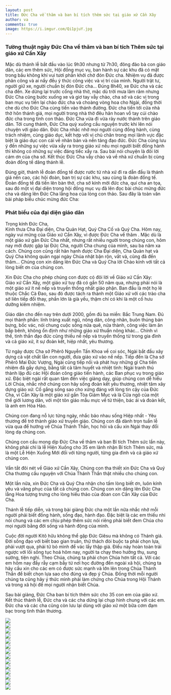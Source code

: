 ```yaml
---
layout: post
title: Đức Cha về thăm và ban bí tích thêm sức tại giáo xứ Cần Xây
author: va
comments: true
image: https://i.imgur.com/Qi1pjuY.jpg
---
```


### Tường thuật ngày Đức Cha về thăm và ban bí tích Thêm sức tại giáo xứ Cần Xây

Mặc dù thánh lễ bắt đầu vào lúc 9h30 nhưng từ 7h30, đông đảo bà con giáo dân, các em thêm sức, Hội đồng mục vụ, ban hành sự các khu đã có mặt trong bầu không khí vui tươi phấn khởi chờ đón Đức cha. Nhiệm vụ đã được phân công và ai nấy đều ý thức công việc và vị trí của mình. Người trật tư, người giữ xe, người chuẩn bị đón Đức cha… Đúng 8h40, xe Đức cha và các cha đến. Xe dừng lại trước cổng nhà thờ, mặc dù trời mưa lâm râm nhưng Đức Cha cũng bước xuống xe và giơ tay vẫy chào, cha sở và các vị trong ban mục vụ tiến lại chào đức cha và choàng vòng hoa cho Ngài, đồng thời che dù cho Đức Cha cùng tiến vào thánh đường. Đức cha tiến tới cửa nhà thờ hôn thánh giá, mọi người trong nhà thờ đêu hân hoan vỗ tay cúi chào đức cha trong tình con thảo. Đức Cha vừa đi vừa rảy nước thánh trên giáo dân. Tới cung thánh, Đức Cha quỳ xuống cầu nguyện trước khi lên nói chuyện với giáo dân. Đức Cha nhắc nhở mọi người cùng đồng hành, cùng trách nhiệm, cùng giáo dục, kết hợp với vị chủ chăn trong mọi lãnh vực đặc biệt là giáo dục con cái về nhân bản và nền tảng đạo đức. Đức Cha cũng lưu ý đến những sự việc vừa xẩy ra trong giáo xứ nếu mọi người biết đồng hành thì không có những sự việc đáng tiếc xẩy ra. Sau bài nói chuyện là đôi lời cám ơn của cha sở. Kết thúc Đức Cha vẫy chào và về nhà xứ chuẩn bị cùng đoàn đồng tế dâng thánh lễ.

Đúng giờ, thánh lễ đoàn đồng tế được rước từ nhà xứ đi ra dẫn đầu là thánh giá nến cao, các hội đoàn, ban trị sự các khu, sau cùng là đoàn đồng tế. Đoàn đồng tế đã tiến lên bàn thờ, cha sở kính mời đức cha, quí cha an tọa, sau đó một vị đại diện trong hội đồng mục vụ đã lên đọc bài chúc mừng đức cha và dâng lên Đức Cha lẵng hoa của lòng con thảo. Sau đây là toàn văn bài pháp biểu chúc mừng đức Cha:

### Phát biểu của đại diện giáo dân

Trọng kính Đức Cha,  
Kính thưa Cha Đại diện, Cha Quản Hạt, Quý Cha Cố và Quý Cha.
Hôm nay, ngày vui mừng của Giáo xứ Cần Xây, vì được Đức Cha về thăm .
Mặc dù là một giáo xứ gần Đức Cha nhất, nhưng rất nhiều người trong chúng con, hôm nay mới được gặp lại Đức Cha, người Cha chung của mình, sau ba năm xa cách.
Chúng con cũng rất hân hạnh được Cha Đại diện, Cha Quản hạt và Quý Cha không quản ngại ngày Chúa nhật bận rộn, vất vả, cũng đã đến thăm…
Chúng con xin dâng lên Đức Cha và Quý Cha lời Chào kính với tất cả lòng biết ơn của chúng con.

Xin Đức Cha cho phép chúng con được có đôi lời về Giáo xứ Cần Xây:  
Giáo xứ Cần Xây, một giáo xứ tuy đã có gần 50 năm qua, nhưng phải nói là một giáo xứ ít nề nếp và truyền thống nhất giáo phận. Ban đầu là một họ lẻ thuộc Chắc Cà Đao, sau đó được tách ra thành một Giáo xứ với các trào cha sở liên tiếp đổi thay, phần lớn là già yếu, thậm chí có khi là một cố hưu dưỡng kiêm nhiệm.

Giáo dân cho đến nay trên dưới 2000, gồm đủ ba miền: Bắc Trung Nam. Đủ mọi thành phần: lính tráng xuất ngũ, nông dân, công nhân, buôn thúng bán bưng, bốc vác, nói chung cuộc sống nửa quê, nửa thành, công việc làm ăn bấp bênh, không ổn định như những giáo xứ thuần nông khác… Chính vì thế, tinh thần đạo đức cũng thiếu nề nếp và truyền thống từ trong gia đình và cả giáo xứ, ít sự đoàn kết, hiệp nhất, yêu thương.

Từ ngày được Cha sở Phêrô Nguyễn Tấn Khoa về coi sóc, Ngài bắt đầu xây dựng cả vật chất lẫn con người, đưa giáo xứ vào nề nếp. Tiếp đến là Cha sở Phêrô Mai Đức Vượng, Ngài cũng tiếp nối và phát huy những gì Cha tiền nhiệm đã gầy dựng, bằng tất cả tâm huyết và nhiệt tình: Ngài tranh thủ thành lập đủ các Hội đoàn công giáo tiến hành, các Ban phục vụ trong giáo xứ. Đặc biệt ngài rất quan tâm đến việc giảng dạy, giúp chúng con dễ hiểu Lời Chúa, nhắc nhở chúng con hãy sống đoàn kết yêu thương, nhiệt tâm xây dựng giáo xứ: Cố gắng sống sao cho xứng đáng với lòng tin cậy của Đức Cha, vì Cần Xây là một giáo xứ gần Tòa Giám Mục và là Cửa ngõ của một thế giới lương dân, với một tôn giáo mẫu mực về từ thiện, bác ái và đoàn kết, là anh em Hòa Hảo.

Chúng con đang nỗ lực từng ngày, nhắc bảo nhau sống Hiệp nhất - Yêu thương để trở thành giáo xứ truyền giáo. Chúng con đã dành trọn tuần lễ vừa qua để hướng về Chúa Thánh Thần, học hỏi và cầu xin Ngài thay đổi lòng dạ chúng con.

Chúng con cầu mong dịp Đức Cha về thăm và ban Bí tích Thêm sức lần này, không phải chỉ là lễ Hiện Xuống cho 35 em lãnh nhận Bí tích Thêm sức, mà là một Lễ Hiện Xuống Mới đối với từng người, từng gia đình và cả giáo xứ chúng con.

Vắn tắt đôi nét về Giáo xứ Cần Xây, Chúng con tha thiết xin Đức Cha và Quý Cha thương cầu nguyện với Chúa Thánh Thần thật nhiều cho chúng con.

Một lần nữa, xin Đức Cha và Quý Cha nhận cho tấm lòng biết ơn, luôn kính yêu và vâng phục của tất cả chúng con. Chúng con xin dâng lên Đức Cha lẵng Hoa tượng trưng cho lòng hiếu thảo của đòan con Cần Xây của Đức Cha.

Thánh lễ tiếp diễn, và trong bài giảng Đức cha một lần nữa nhắc nhở mỗi người phải biết đồng hành, sống đạo, hành đạo. Đặc biệt là các em thiếu nhi nói chung và các em chịu phép thêm sức nói riêng phải biết đem Chúa cho mọi người bằng đời sống và hành động của mình.

Cuộc đời người Kitô hữu không thể gặp Đức Giêsu mà không có Thánh giá. Đời sống đạo với biết bao gian truân, thử thách đòi buộc ta phải chọn lựa, phải vượt qua, phải tử bỏ mình để vác lấy thập giá. Điều này hoàn toàn trái ngược với lối sống tục hoá hôm nay, người ta chạy theo hưởng thụ, sung sướng, tiện nghi. Theo Chúa, chúng ta phải chọn Chúa hơn tất cả. Với các em hôm nay đầy rẫy cạm bẫy từ nơi học đường đến ngoài xã hội, chúng ta hãy cầu xin cho các em có được sức mạnh và lớn lên trong Chúa Thánh Thần để biết chọn lựa sao cho đúng và đẹp ý Chúa. Đồng thời mỗi người chúng ta cũng hãy ý thức mình phải làm chứng cho Chúa trong Hội Thánh và trong xã hội để mọi người nhận biết Chúa.

Sau bài giảng, Đức Cha ban bí tích thêm sức cho 35 con em của giáo xứ.  
Kết thúc thánh lễ, Đức cha và các cha dừng lại chụp hình chung với các em.  
Đức cha và các cha cũng còn lưu lại dùng với giáo xứ một bữa cơm đạm bạc trong tình thân thương.

<div class="center">
    <img src="https://i.imgur.com/ShmMdUr.jpg" />
</div>

<div class="center">
    <img src="https://i.imgur.com/xpmsvum.jpg" />
</div>

<div class="center">
    <img src="https://i.imgur.com/qNz5U1L.jpg" />
</div>

<div class="center">
    <img src="https://i.imgur.com/QuyjJtB.jpg" />
</div>

<div class="center">
    <img src="https://i.imgur.com/4gjwCGb.jpg" />
</div>

<div class="center">
    <img src="https://i.imgur.com/Me4YUHr.jpg" />
</div>

<div class="center">
    <img src="https://i.imgur.com/BpXouA0.jpg" />
</div>

<div class="center">
    <img src="https://i.imgur.com/ntIWkF0.jpg" />
</div>

<div class="center">
    <img src="https://i.imgur.com/shlVlHt.jpg" />
</div>

<div class="center">
    <img src="https://i.imgur.com/8Sp2FcV.jpg" />
</div>

<div class="center">
    <img src="https://i.imgur.com/YN67VUl.jpg" />
</div>

<div class="center">
    <img src="https://i.imgur.com/WR1QkDL.jpg" />
</div>

<div class="center">
    <img src="https://i.imgur.com/HOxZ7py.jpg" />
</div>

<div class="center">
    <img src="https://i.imgur.com/8UCLP2E.jpg" />
</div>
